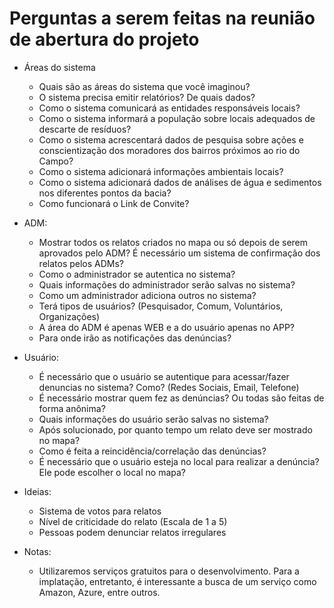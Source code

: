 # Perguntas a serem feitas na reunião de abertura do projeto

- Áreas do sistema
  - Quais são as áreas do sistema que você imaginou?
  - O sistema precisa emitir relatórios? De quais dados?
  - Como o sistema comunicará as entidades responsáveis locais?
  - Como o sistema informará a população sobre locais adequados de descarte de resíduos?
  - Como o sistema acrescentará dados de pesquisa sobre ações e conscientização dos moradores dos bairros próximos ao rio do Campo?
  - Como o sistema adicionará informações ambientais locais?
  - Como o sistema adicionará dados de análises de água e sedimentos nos diferentes pontos da bacia?
  - Como funcionará o Link de Convite?

- ADM:
  - Mostrar todos os relatos criados no mapa ou só depois de serem aprovados pelo ADM? É necessário um sistema de confirmação dos relatos pelos ADMs?
  - Como o administrador se autentica no sistema?
  - Quais informações do administrador serão salvas no sistema?
  - Como um administrador adiciona outros no sistema?
  - Terá tipos de usuários? (Pesquisador, Comum, Voluntários, Organizações)
  - A área do ADM é apenas WEB e a do usuário apenas no APP?
  - Para onde irão as notificações das denúncias?
  
- Usuário:
  - É necessário que o usuário se autentique para acessar/fazer denuncias no sistema? Como? (Redes Sociais, Email, Telefone)
  - É necessário mostrar quem fez as denúncias? Ou todas são feitas de forma anônima?
  - Quais informações do usuário serão salvas no sistema?
  - Após solucionado, por quanto tempo um relato deve ser mostrado no mapa?
  - Como é feita a reincidência/correlação das denúncias?
  - É necessário que o usuário esteja no local para realizar a denúncia? Ele pode escolher o local no mapa?
  
- Ideias:
  - Sistema de votos para relatos
  - Nível de criticidade do relato (Escala de 1 a 5)
  - Pessoas podem denunciar relatos irregulares
  
- Notas:
  - Utilizaremos serviços gratuitos para o desenvolvimento. Para a implatação, entretanto, é interessante a busca de um serviço como Amazon, Azure, entre outros.
  
